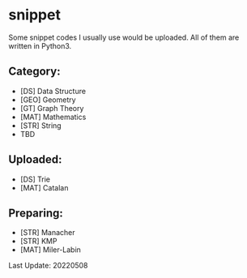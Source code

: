 # snippet

Some snippet codes I usually use would be uploaded. All of them are written in Python3.

## Category:
* [DS] Data Structure
* [GEO] Geometry
* [GT] Graph Theory
* [MAT] Mathematics
* [STR] String
* TBD

## Uploaded:
* [DS] Trie
* [MAT] Catalan

## Preparing:
* [STR] Manacher
* [STR] KMP
* [MAT] Miler-Labin

Last Update: 20220508
